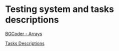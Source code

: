 # Testing system and tasks descriptions 

[BGCoder - Arrays](http://bgcoder.com/Contests/360/JavaScript-Fundamentals-07-Arrays)

[Tasks Descriptions](https://github.com/TelerikAcademy/JavaScript-Fundamentals/tree/master/Topics/07.%20Arrays/homework)